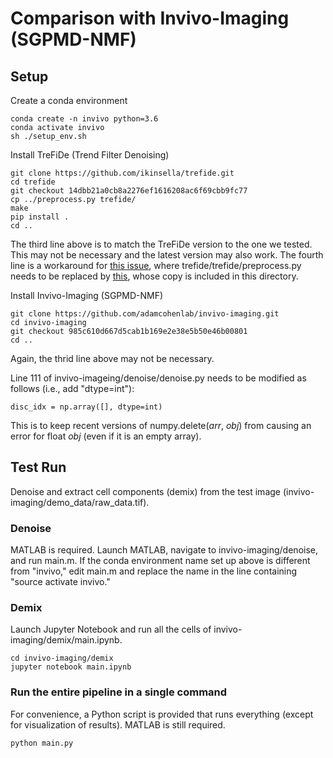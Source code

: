 # Comparison with Invivo-Imaging (SGPMD-NMF)

## Setup

Create a conda environment
```
conda create -n invivo python=3.6
conda activate invivo
sh ./setup_env.sh
```

Install TreFiDe (Trend Filter Denoising)
```
git clone https://github.com/ikinsella/trefide.git
cd trefide
git checkout 14dbb21a0cb8a2276ef1616208ac6f69cbb9fc77
cp ../preprocess.py trefide/
make
pip install .
cd ..
```
The third line above is to match the TreFiDe version to the one we tested. This may not be necessary and the latest version may also work. 
The fourth line is a workaround for [this issue](https://github.com/adamcohenlab/invivo-imaging/issues/4), where trefide/trefide/preprocess.py needs to be replaced by [this](https://github.com/m-xie/trefide/blob/master/trefide/preprocess.py), whose copy is included in this directory.

Install Invivo-Imaging (SGPMD-NMF)
```
git clone https://github.com/adamcohenlab/invivo-imaging.git
cd invivo-imaging
git checkout 985c610d667d5cab1b169e2e38e5b50e46b00801
cd ..
```
Again, the thrid line above may not be necessary.

Line 111 of invivo-imageing/denoise/denoise.py needs to be modified as follows (i.e., add "dtype=int"):
```
disc_idx = np.array([], dtype=int)
```
This is to keep recent versions of numpy.delete(*arr*, *obj*) from causing an error for float *obj* (even if it is an empty array). 

## Test Run

Denoise and extract cell components (demix) from the test image (invivo-imaging/demo_data/raw_data.tif).

### Denoise
MATLAB is required. Launch MATLAB, navigate to invivo-imaging/denoise, and run main.m.
If the conda environment name set up above is different from "invivo," edit main.m and replace the name in the line containing "source activate invivo."

### Demix

Launch Jupyter Notebook and run all the cells of invivo-imaging/demix/main.ipynb.
```
cd invivo-imaging/demix
jupyter notebook main.ipynb
```

### Run the entire pipeline in a single command
For convenience, a Python script is provided that runs everything (except for visualization of results). MATLAB is still required.
```
python main.py
```
